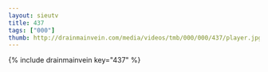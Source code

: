 ```yaml
--- 
layout: sieutv
title: 437
tags: ["000"]
thumb: http://drainmainvein.com/media/videos/tmb/000/000/437/player.jpg
---
```

{% include drainmainvein key="437" %} 
